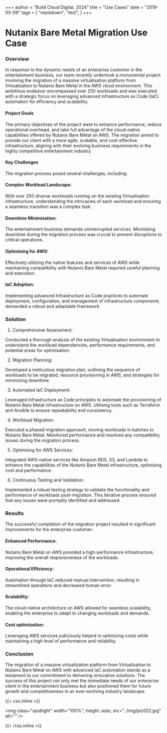 +++
author = "Build Cloud Digital, 2024"
title = "Use Cases"
date = "2019-03-09"
tags = [
    "markdown",
    "text",
]
+++

# Nutanix Bare Metal Migration Use Case

### Overview

In response to the dynamic needs of an enterprise customer in the entertainment business, our team recently undertook a monumental project involving the migration of a massive virtualisation platform from Virtualisation to Nutanix Bare Metal in the AWS cloud environment. This ambitious endeavor encompassed over 250 workloads and was executed with a strategic focus on leveraging advanced Infrastructure as Code (IaC) automation for efficiency and scalability.

#### Project Goals

The primary objectives of the project were to enhance performance, reduce operational overhead, and take full advantage of the cloud-native capabilities offered by Nutanix Bare Metal on AWS. The migration aimed to provide our client with a more agile, scalable, and cost-effective infrastructure, aligning with their evolving business requirements in the highly competitive entertainment industry.

#### Key Challenges

The migration process posed several challenges, including:

#### Complex Workload Landscape:

With over 250 diverse workloads running on the existing Virtualisation infrastructure, understanding the intricacies of each workload and ensuring a seamless transition was a complex task.

#### Downtime Minimisation:

The entertainment business demands uninterrupted services. Minimising downtime during the migration process was crucial to prevent disruptions to critical operations.

#### Optimising for AWS: 

Effectively utilizing the native features and services of AWS while maintaining compatibility with Nutanix Bare Metal required careful planning and execution.

#### IaC Adoption:

Implementing advanced Infrastructure as Code practices to automate deployment, configuration, and management of infrastructure components demanded a robust and adaptable framework.

### Solution

1. Comprehensive Assessment:

Conducted a thorough analysis of the existing Virtualisation environment to understand the workload dependencies, performance requirements, and potential areas for optimisation.

2. Migration Planning:

Developed a meticulous migration plan, outlining the sequence of workloads to be migrated, resource provisioning in AWS, and strategies for minimizing downtime.

3. Automated IaC Deployment:

Leveraged Infrastructure as Code principles to automate the provisioning of Nutanix Bare Metal infrastructure on AWS. Utilising tools such as Terraform and Ansible to ensure repeatability and consistency.

4. Workload Migration:

Executed a phased migration approach, moving workloads in batches to Nutanix Bare Metal. Monitored performance and resolved any compatibility issues during the migration process.

5. Optimising for AWS Services:

Integrated AWS-native services like Amazon RDS, S3, and Lambda to enhance the capabilities of the Nutanix Bare Metal infrastructure, optimising cost and performance.

6. Continuous Testing and Validation:

Implemented a robust testing strategy to validate the functionality and performance of workloads post-migration. This iterative process ensured that any issues were promptly identified and addressed.

### Results

The successful completion of the migration project resulted in significant improvements for the enterprise customer:

#### Enhanced Performance:

Nutanix Bare Metal on AWS provided a high-performance infrastructure, improving the overall responsiveness of the workloads.

#### Operational Efficiency:

Automation through IaC reduced manual intervention, resulting in streamlined operations and decreased human error.

#### Scalability:

The cloud-native architecture on AWS allowed for seamless scalability, enabling the enterprise to adapt to changing workloads and demands.

#### Cost optimisation:

Leveraging AWS services judiciously helped in optimizing costs while maintaining a high level of performance and reliability.

### Conclusion

The migration of a massive virtualization platform from Virtualisation to Nutanix Bare Metal on AWS with advanced IaC automation stands as a testament to our commitment to delivering innovative solutions. The success of this project not only met the immediate needs of our enterprise client in the entertainment business but also positioned them for future growth and competitiveness in an ever-evolving industry landscape.

{{< css.inline >}}

<img class="spotlight" width="100%";
height: auto;
src="../img/pic022.jpg"
alt="" />

{{< /css.inline >}}
